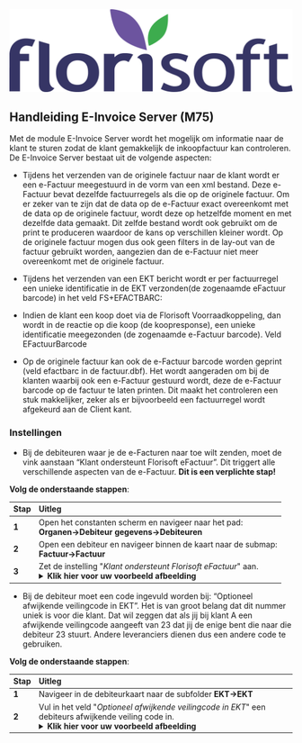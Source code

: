 <img src="../../fslogo.png"/>

## Handleiding E-Invoice Server (M75)

Met de module E-Invoice Server wordt het mogelijk om informatie naar de
klant te sturen zodat de klant gemakkelijk de inkoopfactuur kan
controleren. De E-Invoice Server bestaat uit de volgende aspecten:  

- Tijdens het verzenden van de originele factuur naar de klant wordt er
een e-Factuur meegestuurd in de vorm van een xml bestand. Deze e-Factuur
bevat dezelfde factuurregels als die op de originele factuur. Om er
zeker van te zijn dat de data op de e-Factuur exact overeenkomt met de
data op de originele factuur, wordt deze op hetzelfde moment en met dezelfde data gemaakt.
Dit zelfde bestand wordt ook gebruikt om de print te
produceren waardoor de kans op verschillen kleiner wordt. Op de
originele factuur mogen dus ook geen filters in de lay-out van de factuur
gebruikt worden, aangezien dan de e-Factuur niet meer overeenkomt met de
originele factuur. 

- Tijdens het verzenden van een EKT bericht wordt er per factuurregel een
unieke identificatie in de EKT verzonden(de zogenaamde eFactuur barcode)
in het veld FS+EFACTBARC:  

- Indien de klant een koop doet via de Florisoft Voorraadkoppeling, dan
wordt in de reactie op die koop (de koopresponse), een unieke
identificatie meegezonden (de zogenaamde e-Factuur barcode). Veld
EFactuurBarcode  

- Op de originele factuur kan ook de e-Factuur barcode worden geprint
(veld efactbarc in de factuur.dbf). Het wordt aangeraden om bij de
klanten waarbij ook een e-Factuur gestuurd wordt, deze de e-Factuur
barcode op de factuur te laten printen. Dit maakt het controleren een stuk
makkelijker, zeker als er bijvoorbeeld een factuurregel wordt afgekeurd aan de
Client kant.

### Instellingen

- Bij de debiteuren waar je de e-Facturen naar toe wilt zenden, moet de vink
aanstaan “Klant ondersteunt Florisoft eFactuur”. Dit triggert alle
verschillende aspecten van de e-Factuur. **Dit is een verplichte stap!**

**Volg de onderstaande stappen**:

|Stap|Uitleg|
|:--|:--|
|**1**|Open het constanten scherm en navigeer naar het pad:<br>**Organen→Debiteur gegevens→Debiteuren**|
|**2**|Open een debiteur en navigeer binnen de kaart naar de submap:<br>**Factuur→Factuur**|
|**3**|Zet de instelling "*Klant ondersteunt Florisoft eFactuur*" aan.<details><summary><b>Klik hier voor uw voorbeeld afbeelding</b></summary><img src=".efact server/media/foto3.png"></details>|

- Bij de debiteur moet een code ingevuld worden bij: “Optioneel afwijkende
veilingcode in EKT”. Het is van groot belang dat dit nummer uniek is
voor die klant. Dat wil zeggen dat als jij bij klant A een afwijkende
veilingcode aangeeft van 23 dat jij de enige bent die naar die debiteur 23
stuurt. Andere leveranciers dienen dus een andere code te gebruiken. 

**Volg de onderstaande stappen**:

|Stap|Uitleg|
|:--|:--|
|**1**|Navigeer in de debiteurkaart naar de subfolder **EKT→EKT**|
|**2**|Vul in het veld "*Optioneel afwijkende veilingcode in EKT*" een debiteurs afwijkende veiling code in.<details><summary><b>Klik hier voor uw voorbeeld afbeelding</b></summary><img src=".efact server/media/foto2.png"></details>|
